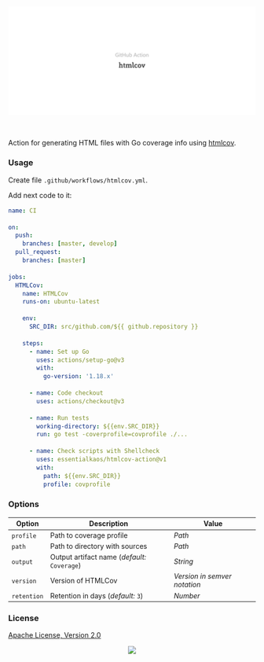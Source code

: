 <p align="center"><a href="#readme"><img src=".github/images/card.svg"/></a></p>

<br/>

Action for generating HTML files with Go coverage info using [htmlcov](https://kaos.sh/htmlcov).

### Usage

Create file `.github/workflows/htmlcov.yml`.

Add next code to it:

```yml
name: CI

on:
  push:
    branches: [master, develop]
  pull_request:
    branches: [master]

jobs:
  HTMLCov:
    name: HTMLCov
    runs-on: ubuntu-latest

    env:
      SRC_DIR: src/github.com/${{ github.repository }}

    steps:
      - name: Set up Go
        uses: actions/setup-go@v3
        with:
          go-version: '1.18.x'

      - name: Code checkout
        uses: actions/checkout@v3

      - name: Run tests
        working-directory: ${{env.SRC_DIR}}
        run: go test -coverprofile=covprofile ./...

      - name: Check scripts with Shellcheck
        uses: essentialkaos/htmlcov-action@v1
        with:
          path: ${{env.SRC_DIR}}
          profile: covprofile
```

### Options

| Option | Description | Value |
|--------|-------------|-------|
| `profile` | Path to coverage profile | _Path_ |
| `path` | Path to directory with sources | _Path_ |
| `output` | Output artifact name (_default:_ `Coverage`) | _String_ |
| `version` | Version of HTMLCov | _Version in semver notation_ |
| `retention` | Retention in days (_default:_ `3`) | _Number_ |

### License

[Apache License, Version 2.0](https://www.apache.org/licenses/LICENSE-2.0)

<p align="center"><a href="https://essentialkaos.com"><img src="https://gh.kaos.st/ekgh.svg"/></a></p>
